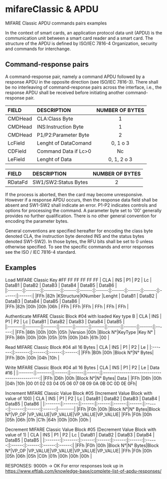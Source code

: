 # mifareClassic & APDU
MIFARE Classic APDU commands pairs examples

In the context of smart cards, an application protocol data unit (APDU) is the communication unit between a smart card reader and a smart card. The structure of the APDU is defined by ISO/IEC 7816-4 Organization, security and commands for interchange.

Command-response pairs
----------------------
A command-response pair, namely a command APDU followed by a response APDU in the opposite direction (see ISO/IEC 7816-3). There shall be no interleaving of command-response pairs across the interface, i.e., the response APDU shall be received before initiating another command-response pair.


| FIELD  | DESCRIPTION        | NUMBER OF BYTES |
|:-------|:-------------------|:---------------:|
|CMDHead |CLA:Class Byte      |1                |
|CMDHead |INS:Instruction Byte|1                |
|CMDHead |P1/P2:Parameter Byte|2                |
|LcField |Lenght of DataComand|0, 1 o 3         |
|CDField |Command Data if Lc>0|Nc               |
|LeField |Lenght of Data      |0, 1, 2 o 3      |

| FIELD  | DESCRIPTION        | NUMBER OF BYTES |
|:-------|:-------------------|:---------------:|
|RDataFd |SW1/SW2:Status Bytes|2                |

If the process is aborted, then the card may become unresponsive. However if a response APDU occurs, then the response data field shall be absent and SW1-SW2 shall indicate an error.
P1-P2 indicates controls and options for processing the command. A parameter byte set to '00' generally provides no further qualification. There is no other general convention for encoding the parameter bytes.

General conventions are specified hereafter for encoding the class byte denoted CLA, the instruction byte denoted INS and the status bytes denoted SW1-SW2). In those bytes, the RFU bits shall be set to 0 unless otherwise specified. To see the specific commands and error responses see the ISO / IEC 7816-4 standard.

Examples
--------

Load MIFARE Classic Key #FF FF FF FF FF FF
|   CLA   |   INS   |    P1    |   P2   |   Lc   | DataB1 | DataB2 | DataB3 | DataB4 | DataB5 | DataB6 |   
|:-------:|:-------:|:--------:|:------:|:------:|:------:|:------:|:------:|:------:|:------:|:------:|
|FFh      |82h      |KStructure|KNumber |Lenght  | DataB1 | DataB2 | DataB3 | DataB4 | DataB5 | DataB6 |      
|FFh      |82h      |00h       |00h     |06h     | FFh    | FFh    |FFh     | FFh    | FFh    | FFh    |


Authenticate MIFARE Classic Block #04 with loaded Key type B
|   CLA   |   INS   |   P1   |   P2   |   Lc   | DataB1 | DataB2 | DataB3 | DataB4 | DataB5 |  
|:-------:|:-------:|:------:|:------:|:------:|:------:|:------:|:------:|:------:|:------:|
|FFh      |86h      |00h     |00h     |05h     |Version |00h     |Block N°|KeyType |Key N°  |
|FFh      |86h      |00h     |00h     |05h     |01h     |00h     |04h     |61h     |00      |


Read MIFARE Classic Block #04 all 16 Bytes
|   CLA   |   INS   |   P1   |   P2   |   Le   |
|:-------:|:-------:|:------:|:------:|:------:|
|FFh      |B0h      |00h     |Block N°|N° Bytes|
|FFh      |B0h      |00h     |04h     |10h     |


Write MIFARE Classic Block #04 all 16 Bytes
|   CLA   |   INS   |   P1   |   P2   |   Le   |                   Data #16                     |
|:-------:|:-------:|:------:|:------:|:------:|:----------------------------------------------:|
|FFh      |D6h      |00h     |Block N°|N° Bytes|                    Data                        |
|FFh      |D6h      |00h     |04h     |10h     |00 01 02 03 04 05 06 07 08 09 0A 0B 0C 0D 0E 0Fh|


Increment MIFARE Classic Value Block #05 (Increment Value Block with value of 100)
|   CLA   |   INS   |   P1   |   P2   |   Lc   | DataB1 | DataB2 | DataB3 | DataB4 | DataB5 | DataB6 |
|:-------:|:-------:|:------:|:------:|:------:|:------:|:------:|:------:|:------:|:------:|--------|
|FFh      |F0h      |00h     |Block N°|N° Bytes|Block N°|VP_OP   |VP_VALUE|VP_VALUE|VP_VALUE|VP_VALUE|
|FFh      |F0h      |00h     |05h     |06h     |01h     |C1h     |64h     |00h     |00h     |00h     |


Decrement MIFARE Classic Value Block #05 (Decrement Value Block with value of 1)
|   CLA   |   INS   |   P1   |   P2   |   Lc   | DataB1 | DataB2 | DataB3 | DataB4 | DataB5 | DataB5 |
|:-------:|:-------:|:------:|:------:|:------:|:------:|:------:|:------:|:------:|:------:|:------:|
|FFh      |F0h      |00h     |Block N°|N° Bytes|Block N°|VP_OP   |VP_VALUE|VP_VALUE|VP_VALUE|VP_VALUE|
|FFh      |F0h      |00h     |05h     |06h     |05h     |C0h     |01h     |00h     |00h     |00h     |


RESPONSES:
9000h -> OK
For error responses look up in https://www.eftlab.com/knowledge-base/complete-list-of-apdu-responses/

